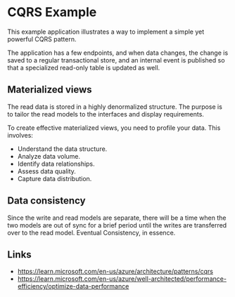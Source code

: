 # CQRS Example

This example application illustrates a way to implement a simple yet powerful CQRS pattern.

The application has a few endpoints, and when data changes, the change is saved to a regular transactional store, 
and an internal event is published so that a specialized read-only table is updated as well.


## Materialized views

The read data is stored in a highly denormalized structure. The purpose is to tailor the read models to the interfaces 
and display requirements.

To create effective materialized views, you need to profile your data. This involves:
- Understand the data structure.
- Analyze data volume.
- Identify data relationships.
- Assess data quality.
- Capture data distribution.

## Data consistency

Since the write and read models are separate, there will be a time when the two models are out of sync for a brief 
period until the writes are transferred over to the read model. Eventual Consistency, in essence.


## Links
- https://learn.microsoft.com/en-us/azure/architecture/patterns/cqrs
- https://learn.microsoft.com/en-us/azure/well-architected/performance-efficiency/optimize-data-performance